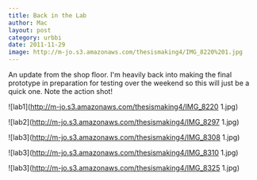 ```yaml
---
title: Back in the Lab
author: Mac
layout: post
category: urbbi
date: 2011-11-29
image: http://m-jo.s3.amazonaws.com/thesismaking4/IMG_8220%201.jpg
---
```


An update from the shop floor. I'm heavily back into making the final prototype in preparation for testing over the weekend so this will just be a quick one. Note the action shot!

<span>![lab1](http://m-jo.s3.amazonaws.com/thesismaking4/IMG_8220 1.jpg)</span>

<span>![lab2](http://m-jo.s3.amazonaws.com/thesismaking4/IMG_8297 1.jpg)</span>

<span>![lab3](http://m-jo.s3.amazonaws.com/thesismaking4/IMG_8308 1.jpg)</span>

<span>![lab3](http://m-jo.s3.amazonaws.com/thesismaking4/IMG_8310 1.jpg)</span>

<span>![lab3](http://m-jo.s3.amazonaws.com/thesismaking4/IMG_8325 1.jpg)</span>
